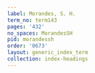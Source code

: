 ```yaml
---
label: Morandes, S. H.
term_no: term143
pages: '432'
no_spaces: MorandesSH
pid: morandessh
order: '0673'
layout: generic_index_term
collection: index-headings
---
```

